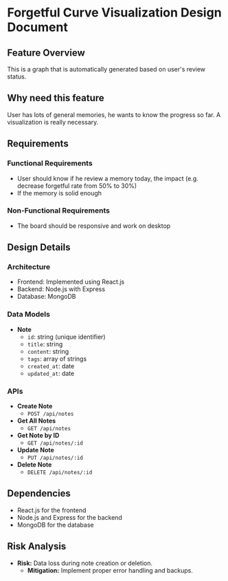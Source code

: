 # Forgetful Curve Visualization Design Document

## Feature Overview
This is a graph that is automatically generated based on user's review status.


## Why need this feature
User has lots of general memories, he wants to know the progress so far. A visualization is really necessary.


## Requirements
### Functional Requirements
- User should know if he review a memory today, the impact (e.g. decrease forgetful rate from 50% to 30%)
- If the memory is solid enough

### Non-Functional Requirements
- The board should be responsive and work on desktop

## Design Details
### Architecture
- Frontend: Implemented using React.js
- Backend: Node.js with Express
- Database: MongoDB

### Data Models
- **Note**
  - `id`: string (unique identifier)
  - `title`: string
  - `content`: string
  - `tags`: array of strings
  - `created_at`: date
  - `updated_at`: date

### APIs
- **Create Note**
  - `POST /api/notes`
- **Get All Notes**
  - `GET /api/notes`
- **Get Note by ID**
  - `GET /api/notes/:id`
- **Update Note**
  - `PUT /api/notes/:id`
- **Delete Note**
  - `DELETE /api/notes/:id`

## Dependencies
- React.js for the frontend
- Node.js and Express for the backend
- MongoDB for the database

## Risk Analysis
- **Risk:** Data loss during note creation or deletion.
  - **Mitigation:** Implement proper error handling and backups.

